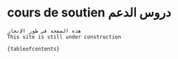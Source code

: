 # cours de soutien دروس الدعم
 
```{warning}
هذه الصفحة في طور الإنجاز
This site is still under construction

```
 

 
```{tableofcontents}```
